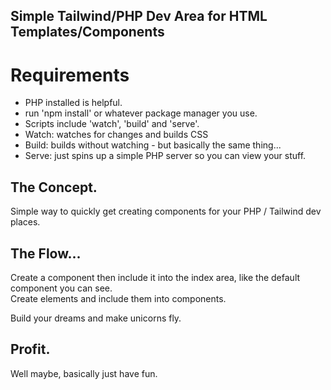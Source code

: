 ## Simple Tailwind/PHP Dev Area for HTML Templates/Components

# Requirements 

* PHP installed is helpful. 
* run 'npm install' or whatever package manager you use.
* Scripts include 'watch', 'build' and 'serve'.
* Watch: watches for changes and builds CSS
* Build: builds without watching - but basically the same thing... 
* Serve: just spins up a simple PHP server so you can view your stuff.

## The Concept. 

Simple way to quickly get creating components for your PHP / Tailwind dev places.  

## The Flow...

Create a component then include it into the index area, like the default component you can see.  
Create elements and include them into components.

Build your dreams and make unicorns fly. 

## Profit. 

Well maybe, basically just have fun. 